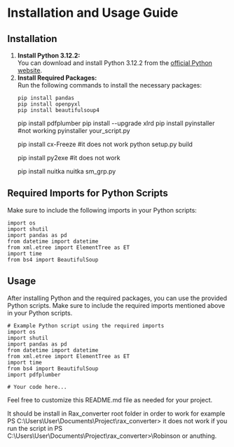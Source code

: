 <!DOCTYPE html>
<html lang="en">
<head>
    <meta charset="UTF-8">
    <meta name="viewport" content="width=device-width, initial-scale=1.0">
    <title>Installation and Usage Guide</title>
</head>
<body>

<h1>Installation and Usage Guide</h1>

<h2>Installation</h2>

<ol>
    <li>
        <strong>Install Python 3.12.2:</strong><br>
        You can download and install Python 3.12.2 from the <a href="https://www.python.org/downloads/">official Python website</a>.
    </li>
    <li>
        <strong>Install Required Packages:</strong><br>
        Run the following commands to install the necessary packages:
        <pre><code>pip install pandas
pip install openpyxl
pip install beautifulsoup4</code></pre>
pip install pdfplumber
pip install --upgrade xlrd
pip install pyinstaller #not working
pyinstaller your_script.py

pip install cx-Freeze #it does not work
python setup.py build

pip install py2exe #it does not work


pip install nuitka
nuitka sm_grp.py

</code></pre>
    </li>
</ol>

<h2>Required Imports for Python Scripts</h2>

<p>Make sure to include the following imports in your Python scripts:</p>

<pre><code>import os
import shutil
import pandas as pd
from datetime import datetime
from xml.etree import ElementTree as ET
import time
from bs4 import BeautifulSoup</code></pre>

<h2>Usage</h2>

<p>After installing Python and the required packages, you can use the provided Python scripts. Make sure to include the required imports mentioned above in your Python scripts.</p>

<pre><code># Example Python script using the required imports
import os
import shutil
import pandas as pd
from datetime import datetime
from xml.etree import ElementTree as ET
import time
from bs4 import BeautifulSoup
import pdfplumber

# Your code here...
</code></pre>

<p>Feel free to customize this README.md file as needed for your project.</p>

</body>
</html>


It should be install in Rax_converter root folder in order to work for example
PS C:\Users\User\Documents\Project\rax_converter>
it does not work if you run the script in PS C:\Users\User\Documents\Project\rax_converter>\Robinson or anuthing.